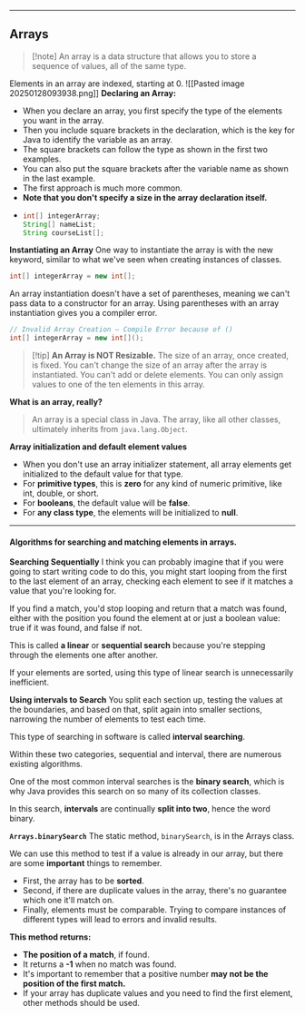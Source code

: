 ____
## Arrays 

>[!note] An array is a data structure that allows you to store a sequence of values, all of the same type.

Elements in an array are indexed, starting at 0.
![[Pasted image 20250128093938.png]]
**Declaring an Array:**
- When you declare an array, you first specify the type of the elements you want in the array.
- Then you include square brackets in the declaration, which is the key for Java to identify the variable as an array.
- The square brackets can follow the type as shown in the first two examples.  
- You can also put the square brackets after the variable name as shown in the last example.
- The first approach is much more common.
- **Note that you don't specify a size in the array declaration itself.**
- 
  ```java
  int[] integerArray;
  String[] nameList;
  String courseList[];
	```
**Instantiating an Array**
One way to instantiate the array is with the new keyword, similar to what we've seen when creating instances of classes.
```java
int[] integerArray = new int[];
```
An array instantiation doesn't have a set of parentheses, meaning we can't pass data to a constructor for an array. Using parentheses with an array instantiation gives you a compiler error.
```java
// Invalid Array Creation – Compile Error because of ()
int[] integerArray = new int[]();
```

>[!tip] **An Array is NOT Resizable.**
>The size of an array, once created, is fixed. You can't change the size of an array after the array is instantiated. You can't add or delete elements. You can only assign values to one of the ten elements in this array.

**What is an array, really?**
> An array is a special class in Java. The array, like all other classes, ultimately inherits from `java.lang.Object`.

**Array initialization and default element values**
- When you don't use an array initializer statement, all array elements get initialized to the default value for that type.
- For **primitive types**, this is **zero** for any kind of numeric primitive, like int, double, or short.
- For **booleans**, the default value will be **false**.
- For **any class type**, the elements will be initialized to **null**.
___
#### Algorithms for searching and matching elements in arrays.
**Searching Sequentially**
I think you can probably imagine that if you were going to start writing code to do this, you might start looping from the first to the last element of an array, checking each element to see if it matches a value that you're looking for.

If you find a match, you'd stop looping and return that a match was found, either with the position you found the element at or just a boolean value: true if it was found, and false if not.

This is called **a linear** or **sequential search** because you're stepping through the elements one after another.

If your elements are sorted, using this type of linear search is unnecessarily inefficient.

**Using intervals to Search**
You split each section up, testing the values at the boundaries, and based on that, split again into smaller sections, narrowing the number of elements to test each time.

This type of searching in software is called **interval searching**.

Within these two categories, sequential and interval, there are numerous existing algorithms.

One of the most common interval searches is the **binary search**, which is why Java provides this search on so many of its collection classes.

In this search, **intervals** are continually **split into two**, hence the word binary.

**`Arrays.binarySearch`**
The static method, `binarySearch`, is in the Arrays class.

We can use this method to test if a value is already in our array, but there are some **important** things to remember.
- First, the array has to be **sorted**.
- Second, if there are duplicate values in the array, there's no guarantee which one it'll match on.
- Finally, elements must be comparable. Trying to compare instances of different types will lead to errors and invalid results.

**This method returns:**
- **The position of a match**, if found.
- It returns a **-1** when no match was found.
- It's important to remember that a positive number **may not be the position of the first match.**
- If your array has duplicate values and you need to find the first element, other methods should be used.
